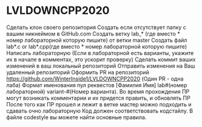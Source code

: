 # LVLDOWNCPP2020
Сделать клон своего репозитория
Создать если отсутствует папку с вашим никнеймом в GitHub.com
Создать ветку lab_* (где вместо * номер лабораторной которую пишите) от ветки master
Создать файл lab*.c or lab*.cpp(где вместо * номер лабораторной которую пишите)
Написать лабораторную (Если в лабораторной есть варианты, укажите их в начале в комментах, это ускорит проверку)
Сделать коммит ваших изменений в ваш локальный репозиторий
Отправить изменения на Ваш удаленный репозиторий
Оформить PR на репозиторий https://github.com/WinterInside1/LVLDOWNCPP2020 (Один PR - одна лаба) Формат именования пул реквестов [Фамилия Имя] lab#(номер лабораторной) variant-#(Номер варианта).
Во время прохождения ПР могут возникать комментарии и их придется править, и обновлять ПР
После того как ПР прошел и лежит в ветке мастер можно подходить и сдавать очно лабораторную
Код должен соответствовать кодстайлу. В файле codestyle вы можете найти основные правила.
